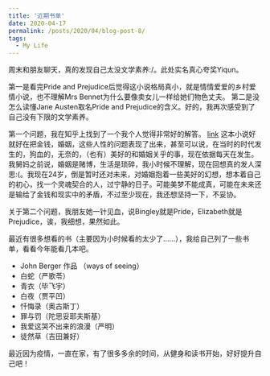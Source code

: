 ```yaml
---
title: '近期书单'
date: 2020-04-17
permalink: /posts/2020/04/blog-post-8/
tags:
  - My Life
---
```


周末和朋友聊天，真的发现自己太没文学素养:/。此处实名真心夸奖Yiqun。

第一是看完Pride and Prejudice后觉得这小说格局真小，就是情情爱爱的乡村爱情小说，也不理解Mrs Bennet为什么要像卖女儿一样给她们物色丈夫。 第二是没怎么读懂Jane Austen取名Pride and Prejudice的含义。好的，我再次感受到了自己没有下限的文学素养。

第一个问题，我在知乎上找到了一个我个人觉得非常好的解答。 [link](https://www.zhihu.com/question/46266991/answer/636790968) 这本小说好就好在把金钱，婚姻，这些人性的问题表现了出来，甚至可以说，在当时的时代发生的，狗血的，无奈的，（也有）美好的和婚姻关乎的事，现在依据每天在发生。我舅妈之前说，婚姻是赌博，生活是琐碎，我小时候不理解，现在回想真的发人深思:(。我现在24岁，倒是暂时还对未来，对婚姻抱着一些美好的幻想，想本着自己的初心，找一个灵魂契合的人，过宁静的日子。可能美梦不能成真，可能在未来还是输给了金钱和现实中的矛盾，不过至少现在，我还想坚持一下，不妥协。

关于第二个问题，我朋友她一针见血，说Bingley就是Pride，Elizabeth就是Prejudice，诶，我细想，果然如此。

最近有很多想看的书（主要因为小时候看的太少了......），我给自己列了一些书单，看看今年能看几本吧。

  - John Berger 作品 （ways of seeing）
  - 白蛇（严歌苓）
  - 青衣（毕飞宇）
  - 白夜（贾平凹）
  - 忏悔录（奥古斯丁）
  - 罪与罚（陀思妥耶夫斯基）
  - 我爱这哭不出来的浪漫（严明）
  - 徒然草（吉田兼好）
  
最近因为疫情，一直在家，有了很多多余的时间，从健身和读书开始，好好提升自己吧！
